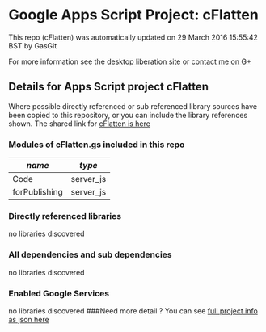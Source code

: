 # Google Apps Script Project: cFlatten
This repo (cFlatten) was automatically updated on 29 March 2016 15:55:42 BST by GasGit

For more information see the [desktop liberation site](http://ramblings.mcpher.com/Home/excelquirks/drivesdk/gettinggithubready "desktop liberation") or [contact me on G+](https://plus.google.com/+BruceMcpherson "Bruce McPherson - GDE")
## Details for Apps Script project cFlatten
Where possible directly referenced or sub referenced library sources have been copied to this repository, or you can include the library references shown. 
The shared link for [cFlatten is here](https://script.google.com/d/12actArnmhP0hZTQng9Ysav1ZA3xfrkm1JA024mxDx4x4MEcPlc8Y2YDY/edit?usp=sharing "open in the GAS IDE")

### Modules of cFlatten.gs included in this repo
*name*|*type*
--- | --- 
Code| server_js
forPublishing| server_js
### Directly referenced libraries
no libraries discovered
### All dependencies and sub dependencies
no libraries discovered
### Enabled Google Services
no libraries discovered
###Need more detail ?
You can see [full project info as json here](info.json)
